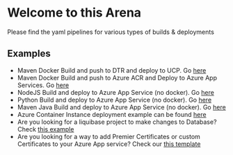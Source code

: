 # Welcome to this Arena

Please find the yaml pipelines for various types of builds & deployments

## Examples
- Maven Docker Build and push to DTR and deploy to UCP. Go [here](./01.%20maven-dtr-ucp/)
- Maven Docker Build and push to Azure ACR and Deploy to Azure App Services. Go [here](./02.%20maven-acr-azure-app-service/)
- NodeJS Build and deploy to Azure App Service (no docker). Go [here](./03.%20nodejs-native-app-service/)
- Python Build and deploy to Azure App Service (no docker). Go [here](./04.%20python-native-app-service/)
- Maven Java Build and deploy to Azure App Service (no docker). Go [here](./05.%20java-native-app-service/)
- Azure Container Instance deployment example can be found [here](./06.%20aci/)
- Are you looking for a liquibase project to make changes to Database? Check [this example](./07.%20liquibase/)
- Are you looking for a way to add Premier Certificates or custom Certificates to your Azure App service? Check our [this template](./public-certs-azure-app-service/)